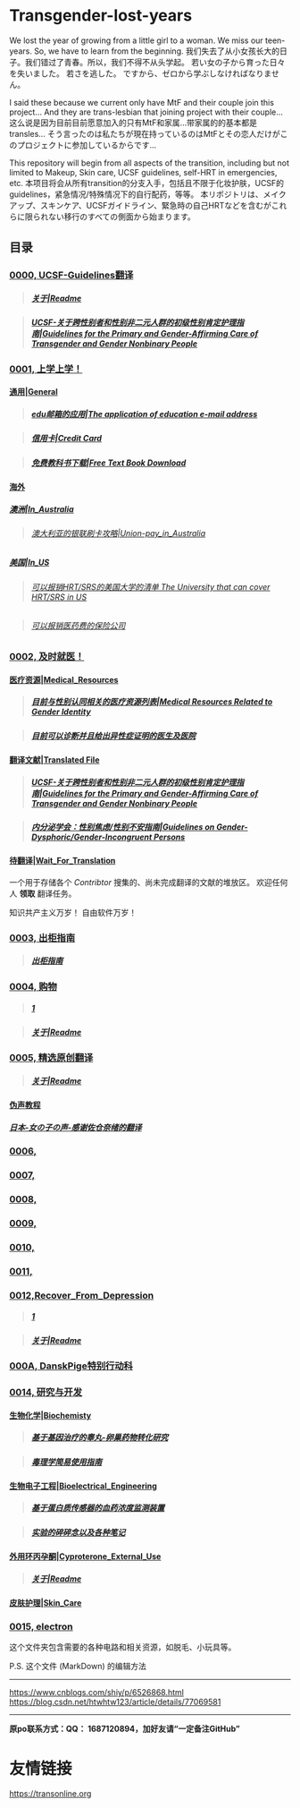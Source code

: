 # Transgender-lost-years

We lost the year of growing from a little girl to a woman. We miss our teen-years. So, we have to learn from the beginning.
我们失去了从小女孩长大的日子。我们错过了青春。所以，我们不得不从头学起。
若い女の子から育った日々を失いました。 若さを逃した。 ですから、ゼロから学ぶしなければなりません。

I said these because we current only have MtF and their couple join this project... And they are trans-lesbian that joining project with their couple...
这么说是因为目前目前愿意加入的只有MtF和家属…带家属的的基本都是transles…
そう言ったのは私たちが現在持っているのはMtFとその恋人だけがこのプロジェクトに参加しているからです...

This repository will begin from all aspects of the transition, including but not limited to Makeup, Skin care, UCSF guidelines, self-HRT in emergencies, etc.
本项目将会从所有transition的分支入手，包括且不限于化妆护肤，UCSF的guidelines，紧急情况/特殊情况下的自行配药，等等。
本リポジトリは、メイクアップ、スキンケア、UCSFガイドライン、緊急時の自己HRTなどを含むがこれらに限られない移行のすべての側面から始まります。

## 目录

### [0000, UCSF-Guidelines翻译](0000_UCSF-Guidelines) 
> ##### [关于|Readme](0000_UCSF-Guidelines/README.md)

> ##### [UCSF-关于跨性别者和性别非二元人群的初级性别肯定护理指南|Guidelines for the Primary and Gender-Affirming Care of Transgender and Gender Nonbinary People](0000_UCSF-Guidelines/UCSF-Transgender-PGACG-6-17-16-译文.pdf)

### [0001, 上学上学！](0001_Education)

#### [通用|General](0001_Education/General)

> ##### [edu邮箱的应用|The application of education e-mail address](0001_Education/General/edu邮箱及学生相关福利.md) 

> ##### [信用卡|Credit Card](0001_Education/General/credit-card.md)

> ##### [免费教科书下载|Free Text Book Download](0001_Education/General/Free_Text_Book_Download)

#### [海外](0001_Education/Oversea)

##### [澳洲|In_Australia](0001_Education/Oversea/In_Australia)

> ###### [澳大利亚的银联刷卡攻略|Union-pay_in_Australia](0001_Education/Oversea/In_Australia/澳大利亚的银联支付攻略.md) 

##### [美国|In_US](0001_Education/Oversea/In_US)

> ###### [可以报销HRT/SRS的美国大学的清单 The University that can cover HRT/SRS in US](0001/Oversea/StudyInUS/可以报销HRT&SRS的美国大学的清单.md)

> ###### [可以报销医药费的保险公司](0001/Oversea/free-text-book-download.md)

### [0002, 及时就医！](0002_Medical)

#### [医疗资源|Medical_Resources](0002_Medical/Medical_Resources)

> ##### [目前与性别认同相关的医疗资源列表|Medical Resources Related to Gender Identity](0002_Medical/Medical_Resources/目前与性别认同相关的医疗资源列表.md)

> ##### [目前可以诊断并且给出异性症证明的医生及医院](0002_Medical/Medical_Resources/目前与易性症有关的医生及医院.md) 

#### [翻译文献|Translated File](0002_Medical/Translated_File)

> ##### [UCSF-关于跨性别者和性别非二元人群的初级性别肯定护理指南|Guidelines for the Primary and Gender-Affirming Care of Transgender and Gender Nonbinary People](0002_Medical/Translated_File/UCSF-Transgender-PGACG-6-17-16-译文.pdf)

> ##### [内分泌学会：性别焦虑/性别不安指南|Guidelines on Gender-Dysphoric/Gender-Incongruent Persons](0002_Medical/Translated_File/内分泌学会指南.pdf)

#### [待翻译|Wait_For_Translation](0002_Medical/Wait_For_Translation)

一个用于存储各个 *Contribtor* 搜集的、尚未完成翻译的文献的堆放区。
欢迎任何人 **领取** 翻译任务。

知识共产主义万岁！
自由软件万岁！




### [0003, 出柜指南](0003_GetOutCloset) 

> ##### [出柜指南](0003_GetOutCloset/出柜指南.md)

### [0004, 购物](0004_Shopping) 

> ##### [1](0004_Shopping/1.md)

> ##### [关于|Readme](0004_Shopping/README.md)

### [0005, 精选原创翻译](0005_BookTranslating)

> ##### [关于|Readme](0005_BookTranslating/README.md)

#### [伪声教程](0005_BookTranslating/weisheng)
##### [日本-女の子の声-感谢佐仓奈绪的翻译](0005_BookTranslating/weishengnv-zi-sheng)

### [0006,]()

### [0007,]() 

### [0008,]()

### [0009,]()

### [0010,]()

### [0011,]()

### [0012,Recover_From_Depression](0012_Recover_From_Depression)

> ##### [1](0012_Recover_From_Depression/1.md)

> ##### [关于|Readme](0012_Recover_From_Depression/README.md)

### [000A, DanskPige特别行动科](000A_DanskPigeSpecialGrope) 

### [0014, 研究与开发](0014_ResearchDevelopment) 

#### [生物化学|Biochemisty](0014_ResearchDevelopment/Biochemistry)

> ##### [基于基因治疗的睾丸-卵巢药物转化研究](0014_ResearchDevelopment/Biochemistry/基于基因治疗的睾丸-卵巢药物转化研究.md)

> ##### [毒理学简易使用指南](0014_ResearchDevelopment/Biochemistry/毒理学简易使用指南.md)

#### [生物电子工程|Bioelectrical_Engineering](0014_ResearchDevelopment/Bioelectrical_Engineering)

> ##### [基于蛋白质传感器的血药浓度监测装置](0014_ResearchDevelopment/Bioelectrical_Engineering/基于蛋白质传感器的血药浓度监测装置.md)

> ##### [实验的碎碎念以及各种笔记](0014_ResearchDevelopment/Bioelectrical_Engineering/实验的碎碎念以及各种笔记.md)

#### [外用环丙孕酮|Cyproterone_External_Use](0014_ResearchDevelopment/Cyproterone_External_Use)

> ##### [关于|Readme](0014_ResearchDevelopment/Cyproterone_External_Use/README.md)

#### [皮肤护理|Skin_Care](0014_ResearchDevelopment/Skin_Care)

### [0015, electron](0015electron)
这个文件夹包含需要的各种电路和相关资源，如脱毛、小玩具等。


P.S.
这个文件 (MarkDown) 的编辑方法

--------------------
https://www.cnblogs.com/shiy/p/6526868.html <br>
https://blog.csdn.net/htwhtw123/article/details/77069581 <br>












------------------------------------------
**原po联系方式：QQ： 1687120894，加好友请“一定备注GitHub”**







# 友情链接
https://transonline.org
